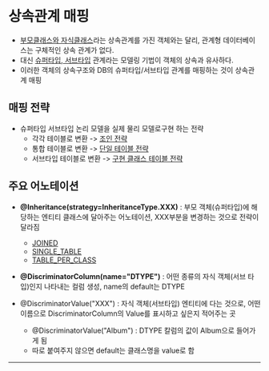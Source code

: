 # 상속관계 매핑


- [부모클래스와 자식클래스](../../미완성%20문서/부모클래스와%20자식클래스.md)라는 상속관계를 가진 객체와는 달리, 관계형 데이터베이스는 구체적인 상속 관계가 없다.
- 대신 [슈퍼타입, 서브타입](../../미완성%20문서/슈퍼타입,%20서브타입.md) 관계라는 모델링 기법이 객체의 상속과 유사하다.
- 이러한 객체의 상속구조와 DB의 슈퍼타입/서브타입 관계를 매핑하는 것이 상속관계 매핑

## 매핑 전략
- 슈퍼타입 서브타입 논리 모델을 실제 물리 모델로구현 하는 전략
	- 각각 테이블로 변환 -> [조인 전략](조인%20전략.md)
	- 통합 테이블로 변환 -> [단일 테이블 전략](단일%20테이블%20전략.md)
	- 서브타입 테이블로 변환 -> [구현 클래스 테이블 전략](구현%20클래스%20테이블%20전략.md)

## 주요 어노테이션
- **@Inheritance(strategy=InheritanceType.XXX)** : 부모 객체(슈퍼타입)에 해당하는 엔티티 클래스에 달아주는 어노테이션, XXX부분을 변경하는 것으로 전략이 달라짐
	- [JOINED](조인%20전략.md)
	- [SINGLE_TABLE](단일%20테이블%20전략.md)
	- [TABLE_PER_CLASS](구현%20클래스%20테이블%20전략.md)

- **@DiscriminatorColumn(name="DTYPE")** : 어떤 종류의 자식 객체(서브 타입)인지 나타내는 컬럼 생성, name의 default는 DTYPE

- @DiscriminatorValue("XXX") : 자식 객체(서브타입) 엔티티에 다는 것으로, 어떤 이름으로 DiscriminatorColumn의 Value를 표시하고 싶은지 적어주는 곳
	- @DiscriminatorValue("Album") : DTYPE 칼럼의 값이 Album으로 들어가게 됨
	- 따로 붙여주지 않으면 default는 클래스명을 value로 함






---
